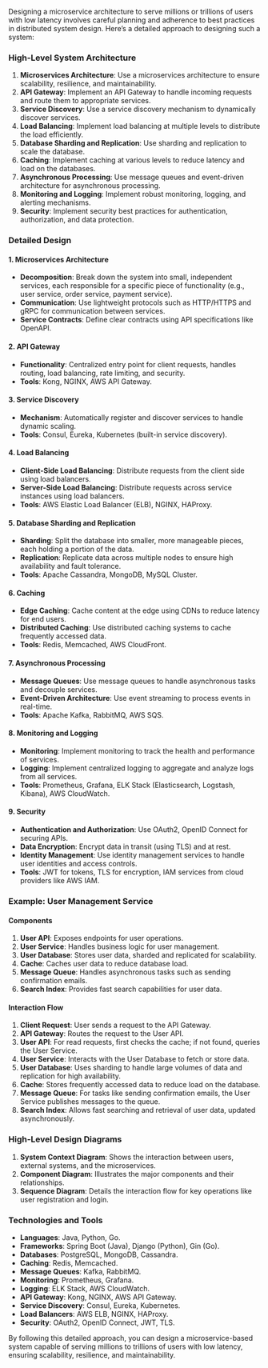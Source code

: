 Designing a microservice architecture to serve millions or trillions of users with low latency involves careful planning and adherence to best practices in distributed system design. Here’s a detailed approach to designing such a system:

### High-Level System Architecture

1. **Microservices Architecture**: Use a microservices architecture to ensure scalability, resilience, and maintainability.
2. **API Gateway**: Implement an API Gateway to handle incoming requests and route them to appropriate services.
3. **Service Discovery**: Use a service discovery mechanism to dynamically discover services.
4. **Load Balancing**: Implement load balancing at multiple levels to distribute the load efficiently.
5. **Database Sharding and Replication**: Use sharding and replication to scale the database.
6. **Caching**: Implement caching at various levels to reduce latency and load on the databases.
7. **Asynchronous Processing**: Use message queues and event-driven architecture for asynchronous processing.
8. **Monitoring and Logging**: Implement robust monitoring, logging, and alerting mechanisms.
9. **Security**: Implement security best practices for authentication, authorization, and data protection.

### Detailed Design

#### 1. Microservices Architecture

- **Decomposition**: Break down the system into small, independent services, each responsible for a specific piece of functionality (e.g., user service, order service, payment service).
- **Communication**: Use lightweight protocols such as HTTP/HTTPS and gRPC for communication between services.
- **Service Contracts**: Define clear contracts using API specifications like OpenAPI.

#### 2. API Gateway

- **Functionality**: Centralized entry point for client requests, handles routing, load balancing, rate limiting, and security.
- **Tools**: Kong, NGINX, AWS API Gateway.

#### 3. Service Discovery

- **Mechanism**: Automatically register and discover services to handle dynamic scaling.
- **Tools**: Consul, Eureka, Kubernetes (built-in service discovery).

#### 4. Load Balancing

- **Client-Side Load Balancing**: Distribute requests from the client side using load balancers.
- **Server-Side Load Balancing**: Distribute requests across service instances using load balancers.
- **Tools**: AWS Elastic Load Balancer (ELB), NGINX, HAProxy.

#### 5. Database Sharding and Replication

- **Sharding**: Split the database into smaller, more manageable pieces, each holding a portion of the data.
- **Replication**: Replicate data across multiple nodes to ensure high availability and fault tolerance.
- **Tools**: Apache Cassandra, MongoDB, MySQL Cluster.

#### 6. Caching

- **Edge Caching**: Cache content at the edge using CDNs to reduce latency for end users.
- **Distributed Caching**: Use distributed caching systems to cache frequently accessed data.
- **Tools**: Redis, Memcached, AWS CloudFront.

#### 7. Asynchronous Processing

- **Message Queues**: Use message queues to handle asynchronous tasks and decouple services.
- **Event-Driven Architecture**: Use event streaming to process events in real-time.
- **Tools**: Apache Kafka, RabbitMQ, AWS SQS.

#### 8. Monitoring and Logging

- **Monitoring**: Implement monitoring to track the health and performance of services.
- **Logging**: Implement centralized logging to aggregate and analyze logs from all services.
- **Tools**: Prometheus, Grafana, ELK Stack (Elasticsearch, Logstash, Kibana), AWS CloudWatch.

#### 9. Security

- **Authentication and Authorization**: Use OAuth2, OpenID Connect for securing APIs.
- **Data Encryption**: Encrypt data in transit (using TLS) and at rest.
- **Identity Management**: Use identity management services to handle user identities and access controls.
- **Tools**: JWT for tokens, TLS for encryption, IAM services from cloud providers like AWS IAM.

### Example: User Management Service

#### Components

1. **User API**: Exposes endpoints for user operations.
2. **User Service**: Handles business logic for user management.
3. **User Database**: Stores user data, sharded and replicated for scalability.
4. **Cache**: Caches user data to reduce database load.
5. **Message Queue**: Handles asynchronous tasks such as sending confirmation emails.
6. **Search Index**: Provides fast search capabilities for user data.

#### Interaction Flow

1. **Client Request**: User sends a request to the API Gateway.
2. **API Gateway**: Routes the request to the User API.
3. **User API**: For read requests, first checks the cache; if not found, queries the User Service.
4. **User Service**: Interacts with the User Database to fetch or store data.
5. **User Database**: Uses sharding to handle large volumes of data and replication for high availability.
6. **Cache**: Stores frequently accessed data to reduce load on the database.
7. **Message Queue**: For tasks like sending confirmation emails, the User Service publishes messages to the queue.
8. **Search Index**: Allows fast searching and retrieval of user data, updated asynchronously.

### High-Level Design Diagrams

1. **System Context Diagram**: Shows the interaction between users, external systems, and the microservices.
2. **Component Diagram**: Illustrates the major components and their relationships.
3. **Sequence Diagram**: Details the interaction flow for key operations like user registration and login.

### Technologies and Tools

- **Languages**: Java, Python, Go.
- **Frameworks**: Spring Boot (Java), Django (Python), Gin (Go).
- **Databases**: PostgreSQL, MongoDB, Cassandra.
- **Caching**: Redis, Memcached.
- **Message Queues**: Kafka, RabbitMQ.
- **Monitoring**: Prometheus, Grafana.
- **Logging**: ELK Stack, AWS CloudWatch.
- **API Gateway**: Kong, NGINX, AWS API Gateway.
- **Service Discovery**: Consul, Eureka, Kubernetes.
- **Load Balancers**: AWS ELB, NGINX, HAProxy.
- **Security**: OAuth2, OpenID Connect, JWT, TLS.

By following this detailed approach, you can design a microservice-based system capable of serving millions to trillions of users with low latency, ensuring scalability, resilience, and maintainability.